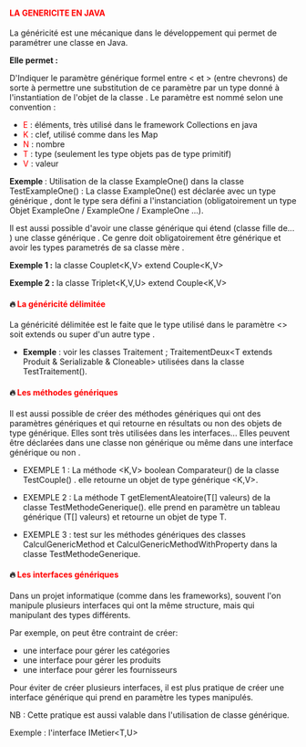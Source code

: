#### <font color=red> LA GENERICITE EN JAVA  </font>

La généricité est une mécanique dans le développement qui permet de paramétrer une classe en Java.

<b> Elle permet :</b>

D'Indiquer le paramètre générique formel entre < et > (entre chevrons) de sorte à permettre une substitution de ce 
paramètre par un type donné à l'instantiation de l'objet de la classe .
Le paramètre est nommé selon une convention :

- <font color=red>E</font> : éléments, très utilisé dans le framework Collections en java
- <font color=red>K</font> : clef, utilisé comme dans les Map
- <font color=red>N</font> : nombre
- <font color=red>T</font> : type (seulement les type objets pas de type primitif)
- <font color=red>V</font> : valeur

<b>Exemple </b> : Utilisation de la classe ExampleOne() dans la 
classe TestExampleOne() :
La classe ExampleOne() est déclarée avec un type générique <T>, dont le type sera défini a l'instanciation (obligatoirement un type
Objet ExampleOne<Integer> / ExampleOne<String> / ExampleOne<Date> ...).

Il est aussi possible d'avoir une classe générique qui étend (classe fille de... ) une classe générique .
Ce genre doit obligatoirement être générique et avoir les types parametrés de sa classe mère .


<b>Exemple 1 :</b> la classe Couplet<K,V> extend Couple<K,V>

<b>Exemple 2 :</b> la classe Triplet<K,V,U> extend Couple<K,V>



#### 🔥 <font color=red>La généricité délimitée </font>

La généricité délimitée est le faite que le type utilisé dans le paramètre <> soit extends ou super d'un autre type .

* <b>Exemple</b> : voir les classes Traitement<T extend Produit> ; TraitementDeux<T extends Produit & Serializable & Cloneable>
utilisées dans la classe TestTraitement().

#### 🔥 <font color=red>Les méthodes génériques </font>

Il est aussi possible de créer des méthodes génériques qui ont des paramètres génériques et qui retourne 
en résultats ou non des objets de type générique. 
Elles sont très utilisées dans les interfaces...
Elles peuvent être déclarées dans une classe non générique ou même dans une interface générique ou non .

* EXEMPLE 1 : La méthode <K,V> boolean Comparateur() de la classe TestCouple() .
elle retourne un objet de type générique <K,V>.


* EXEMPLE 2 : La méthode <T> T getElementAleatoire(T[] valeurs) de la classe TestMethodeGenerique().
elle prend en paramètre un tableau générique (T[] valeurs) et retourne un objet de type T.


* EXEMPLE 3 : test sur les méthodes génériques des classes CalculGenericMethod et CalculGenericMethodWithProperty dans la classe
TestMethodeGenerique.

#### 🔥 <font color=red>Les interfaces génériques </font>

Dans un projet informatique (comme dans les frameworks), souvent l'on manipule plusieurs interfaces qui ont la même structure,
mais qui manipulant des types différents.

Par exemple, on peut être contraint de créer:

- une interface pour gérer les catégories
- une interface pour gérer les produits
- une interface pour gérer les fournisseurs

Pour éviter de créer plusieurs interfaces, il est plus pratique de créer une interface générique qui prend en paramètre les types
manipulés.

NB : Cette pratique est aussi valable dans l'utilisation de classe générique.

Exemple : l'interface IMetier<T,U>